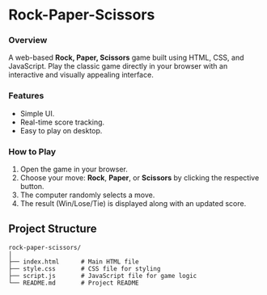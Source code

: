 # Rock-Paper-Scissors

### Overview
A web-based **Rock, Paper, Scissors** game built using HTML, CSS, and JavaScript. Play the classic game directly in your browser with an interactive and visually appealing interface.

### Features
- Simple UI.
- Real-time score tracking.
- Easy to play on desktop.

### How to Play
1. Open the game in your browser.
2. Choose your move: **Rock**, **Paper**, or **Scissors** by clicking the respective button.
3. The computer randomly selects a move.
4. The result (Win/Lose/Tie) is displayed along with an updated score.

## Project Structure
```
rock-paper-scissors/
│
├── index.html      # Main HTML file
├── style.css       # CSS file for styling
├── script.js       # JavaScript file for game logic
└── README.md       # Project README
```
